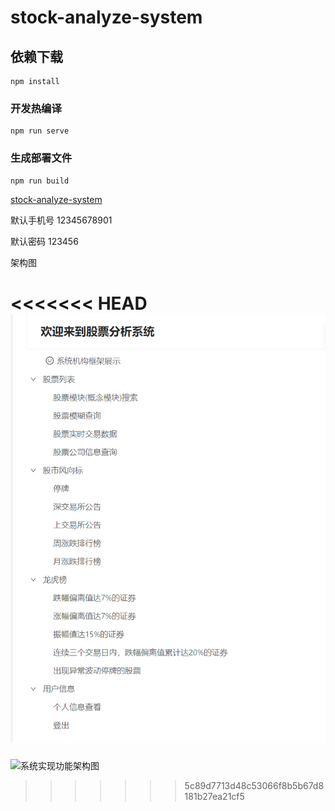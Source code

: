 # stock-analyze-system

## 依赖下载
```
npm install
```

### 开发热编译
```
npm run serve
```

### 生成部署文件
```
npm run build
```

[stock-analyze-system](http://121.41.169.208:8001/#/login)

默认手机号 12345678901

默认密码 123456



架构图

<<<<<<< HEAD
![系统实现功能架构图](架构图.png)
=======
![系统实现功能架构图](..\架构图.png)
>>>>>>> 5c89d7713d48c53066f8b5b67d8181b27ea21cf5
